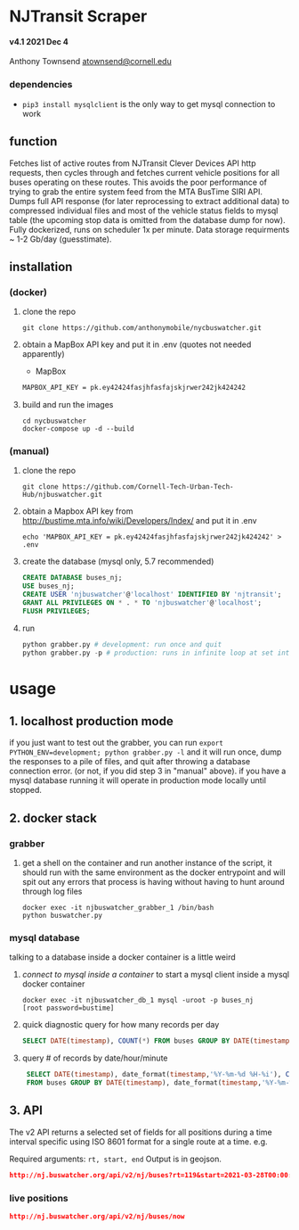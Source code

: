 # NJTransit Scraper
#### v4.1 2021 Dec 4
Anthony Townsend <atownsend@cornell.edu>

### dependencies

- ```pip3 install mysqlclient``` is the only way to get mysql connection to work


## function

Fetches list of active routes from NJTransit Clever Devices API http requests, then cycles through and fetches current vehicle positions for all buses operating on these routes. This avoids the poor performance of trying to grab the entire system feed from the MTA BusTime SIRI API. Dumps full API response (for later reprocessing to extract additional data) to compressed individual files and most of the vehicle status fields to mysql table (the upcoming stop data is omitted from the database dump for now). Fully dockerized, runs on scheduler 1x per minute. Data storage requirments ~ 1-2 Gb/day (guesstimate).


## installation 

### (docker)

1. clone the repo

    `git clone https://github.com/anthonymobile/nycbuswatcher.git`
    
2. obtain a MapBox API key and put it in .env (quotes not needed apparently)
    - MapBox

    ```txt
    MAPBOX_API_KEY = pk.ey42424fasjhfasfajskjrwer242jk424242
    ```
    
3. build and run the images

    ```
    cd nycbuswatcher
    docker-compose up -d --build
    ```

### (manual)

1. clone the repo

    `git clone https://github.com/Cornell-Tech-Urban-Tech-Hub/njbuswatcher.git`
    
2. obtain a Mapbox API key from http://bustime.mta.info/wiki/Developers/Index/ and put it in .env

    `echo 'MAPBOX_API_KEY = pk.ey42424fasjhfasfajskjrwer242jk424242' > .env`
    
3. create the database (mysql only, 5.7 recommended)
    ```sql
    CREATE DATABASE buses_nj;
    USE buses_nj;
    CREATE USER 'njbuswatcher'@'localhost' IDENTIFIED BY 'njtransit';
    GRANT ALL PRIVILEGES ON * . * TO 'njbuswatcher'@'localhost';
    FLUSH PRIVILEGES;
 
    ```
3. run
    ```python
    python grabber.py # development: run once and quit
    python grabber.py -p # production: runs in infinite loop at set interval using scheduler (hardcoded for now)
    ```

# usage 

## 1. localhost production mode

if you just want to test out the grabber, you can run `export PYTHON_ENV=development; python grabber.py -l` and it will run once, dump the responses to a pile of files, and quit after throwing a database connection error. (or not, if you did step 3 in "manual" above). if you have a mysql database running it will operate in production mode locally until stopped.

## 2. docker stack

### grabber

1. get a shell on the container and run another instance of the script, it should run with the same environment as the docker entrypoint and will spit out any errors that process is having without having to hunt around through log files
    ```
    docker exec -it njbuswatcher_grabber_1 /bin/bash
    python buswatcher.py
    ```
 

### mysql database

talking to a database inside a docker container is a little weird

1. *connect to mysql inside a container* to start a mysql client inside a mysql docker container

    ```
    docker exec -it njbuswatcher_db_1 mysql -uroot -p buses_nj
    [root password=bustime]
    ```
    
2. quick diagnostic query for how many records per day

    ```sql
   SELECT DATE(timestamp), COUNT(*) FROM buses GROUP BY DATE(timestamp);
    ```
    
3. query # of records by date/hour/minute

    ```sql
     SELECT DATE(timestamp), date_format(timestamp,'%Y-%m-%d %H-%i'), COUNT(*) \
     FROM buses GROUP BY DATE(timestamp), date_format(timestamp,'%Y-%m-%d %H-%i');
    ```

## 3. API

The v2 API returns a selected set of fields for all positions during a time interval specific using ISO 8601 format for a single route at a time. e.g.

Required arguments: `rt, start, end`
Output is in geojson.

```json
http://nj.buswatcher.org/api/v2/nj/buses?rt=119&start=2021-03-28T00:00:00+00:00&end=2021-04-28T01:00:00+00:00
```

### live positions

```json
http://nj.buswatcher.org/api/v2/nj/buses/now
```